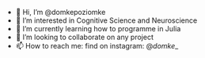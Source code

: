 - 👋 Hi, I’m @domkepoziomke
- 👀 I’m interested in Cognitive Science and Neuroscience
- 🌱 I’m currently learning how to programme in Julia
- 💞️ I’m looking to collaborate on any project
- 📫 How to reach me: find on instagram: @_domke__

<!---
domkepoziomke/domkepoziomke is a ✨ special ✨ repository because its `README.md` (this file) appears on your GitHub profile.
You can click the Preview link to take a look at your changes.
--->
